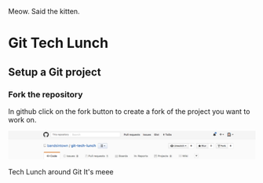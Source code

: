 Meow. Said the kitten.

# Git Tech Lunch

## Setup a Git project

### Fork the repository

In github click on the fork button to create a fork of the project you want to work on.

![fork project](fork.png)

Tech Lunch around Git
It's meee
